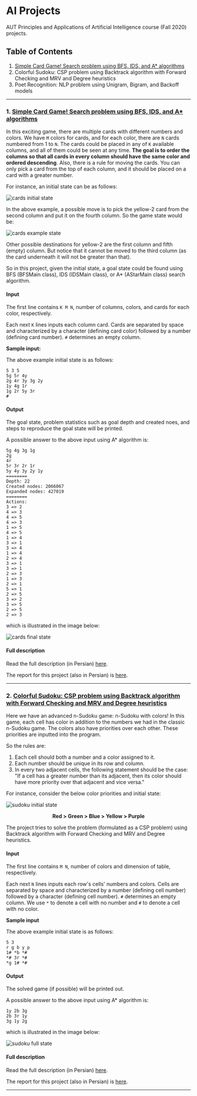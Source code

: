 # AI Projects

AUT Principles and Applications of Artificial Intelligence course (Fall 2020) projects.



## Table of Contents

1. [Simple Card Game! Search problem using BFS, IDS, and A* algorithms](#1-simple-card-game-search-problem-using-bfs-ids-and-a-algorithms)
2. Colorful Sudoku: CSP problem using Backtrack algorithm with Forward Checking and MRV and Degree heuristics
3. Poet Recognition: NLP problem using Unigram, Bigram, and Backoff models



------

### 1. [Simple Card Game! Search problem using BFS, IDS, and A* algorithms](https://github.com/radinshayanfar/AI_Projects/tree/master/PRJ1_PRJ2/src/main/java/prj1)

In this exciting game, there are multiple cards with different numbers and colors. We have `M` colors for cards, and for each color, there are `N` cards numbered from 1 to `N`. The cards could be placed in any of `K` available columns, and all of them could be seen at any time. **The goal is to order the columns so that all cards in every column should have the same color and ordered descending**. Also, there is a rule for moving the cards. You can only pick a card from the top of each column, and it should be placed on a card with a greater number.

For instance, an initial state can be as follows:

![cards initial state](./images/prj1_initial.svg)

In the above example, a possible move is to pick the yellow-2 card from the second column and put it on the fourth column. So the game state would be:

![cards example state](./images/prj1_example.svg)

Other possible destinations for yellow-2 are the first column and fifth (empty) column. But notice that it cannot be moved to the third column (as the card underneath it will not be greater than that).

So in this project, given the initial state, a goal state could be found using BFS (BFSMain class), IDS (IDSMain class), or A* (AStarMain class) search algorithm.

#### Input

The first line contains `K M N`, number of columns, colors, and cards for each color, respectively.

Each next `K` lines inputs each column card. Cards are separated by space and characterized by a character (defining card color) followed by a number (defining card number). `#` determines an empty column.

**Sample input:**

The above example initial state is as follows:

```
5 3 5
5g 5r 4y
2g 4r 3y 3g 2y
1y 4g 1r
1g 2r 5y 3r
#
```

#### Output

The goal state, problem statistics such as goal depth and created noes, and steps to reproduce the goal state will be printed.

A possible answer to the above input using A* algorithm is:

```
5g 4g 3g 1g
2g
4r
5r 3r 2r 1r
5y 4y 3y 2y 1y
========
Depth: 22
Created nodes: 2066067
Expanded nodes: 427019
========
Actions:
3 => 2
4 => 3
4 => 5
4 => 3
1 => 5
4 => 5
1 => 4
3 => 1
3 => 4
1 => 4
2 => 4
3 => 1
3 => 1
2 => 3
1 => 3
2 => 1
5 => 1
2 => 5
3 => 2
3 => 5
2 => 5
2 => 3
```

which is illustrated in the image below:

![cards final state](./images/prj1_final.svg)



#### Full description

Read the full description (in Persian) [here](https://github.com/radinshayanfar/AI_Projects/blob/master/instructions/AI_P1.pdf).

The report for this project (also in Persian) is [here](https://github.com/radinshayanfar/AI_Projects/blob/master/report/prj1/report.pdf).



------

### 2. [Colorful Sudoku: CSP problem using Backtrack algorithm with Forward Checking and MRV and Degree heuristics](https://github.com/radinshayanfar/AI_Projects/tree/master/PRJ1_PRJ2/src/main/java/prj2)

Here we have an advanced n-Sudoku game: n-Sudoku with colors! In this game, each cell has color in addition to the numbers we had in the classic n-Sudoku game. The colors also have priorities over each other. These priorities are inputted into the program.

So the rules are:

1. Each cell should both a number and a color assigned to it.
2. Each number should be unique in its row and column.
3. In every two adjacent cells, the following statement should be the case: "If a cell has a greater number than its adjacent, then its color should have more priority over that adjacent and vice versa."

For instance, consider the below color priorities and initial state:

<img src="./images/prj2_initial.svg" alt="sudoku initial state" style="max-width: 50%;" />

<p align="center"> <b> Red > Green > Blue > Yellow > Purple </b> </p>



The project tries to solve the problem (formulated as a CSP problem) using Backtrack algorithm with Forward Checking and MRV and Degree heuristics.

#### Input

The first line contains `M N`, number of colors and dimension of table, respectively.

Each next `N` lines inputs each row's cells' numbers and colors. Cells are separated by space and characterized by a number (defining cell number) followed by a character (defining cell number). `#` determines an empty column. We use `*` to denote a cell with no number and `#` to denote a cell with no color.

**Sample input**

The above example initial state is as follows:

```
5 3
r g b y p
1# *b *#
*# 3r *#
*g 1# *#
```

#### Output

The solved game (if possible) will be printed out.

A possible answer to the above input using A* algorithm is:

```
1y 2b 3g
2b 3r 1y
3g 1y 2g
```

which is illustrated in the image below:

<img src="./images/prj2_full.svg" alt="sudoku full state" style="max-width: 50%;" />



#### Full description

Read the full description (in Persian) [here](https://github.com/radinshayanfar/AI_Projects/blob/master/instructions/AI_P2.pdf).

The report for this project (also in Persian) is [here](https://github.com/radinshayanfar/AI_Projects/blob/master/report/prj2/report.pdf).



------

